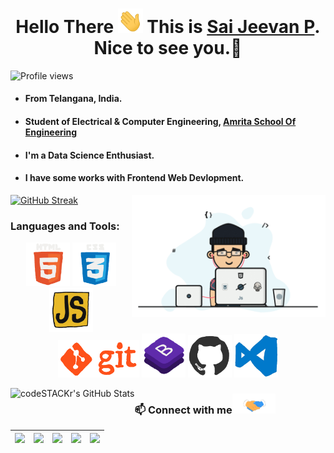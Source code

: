 <h1 align="center" style="text-decoration:none;">Hello There <img src="https://raw.githubusercontent.com/SaiJeevanPuchakayala/SaiJeevanPuchakayala/master/Assets/hi.gif" width="40px"/> This is <a href="https://saijeevanpuchakayala.github.io" target="_blank">Sai Jeevan P</a>. Nice to see you.🤗</h1>

 ![Profile views](https://gpvc.arturio.dev/SaiJeevanPuchakayala?v=3)

- #### From Telangana, India.
- #### Student of Electrical & Computer Engineering, <a href="https://www.amrita.edu/" target="_blank">Amrita School Of Engineering</a>
- #### I'm a Data Science Enthusiast.
- #### I have some works with Frontend Web Devlopment.<br> 
<p>
 <img align="right" src="https://raw.githubusercontent.com/SaiJeevanPuchakayala/SaiJeevanPuchakayala/master/Assets/programmer.gif" width="310px alt="programmergif">
</p>

[![GitHub Streak](https://github-readme-streak-stats.herokuapp.com/?user=SaiJeevanPuchakayala&theme=tokyonight_duo)](https://github.com/DenverCoder1/github-readme-streak-stats)

 ### Languages and Tools:

<p align="center">
  <img src="https://raw.githubusercontent.com/SaiJeevanPuchakayala/SaiJeevanPuchakayala/master/Assets/html.gif" width="70">
  <img src="https://raw.githubusercontent.com/SaiJeevanPuchakayala/SaiJeevanPuchakayala/master/Assets/css.gif" width="70">
  <img src="https://raw.githubusercontent.com/SaiJeevanPuchakayala/SaiJeevanPuchakayala/master/Assets/js.webp" width="70">
 <img src="https://raw.githubusercontent.com/SaiJeevanPuchakayala/SaiJeevanPuchakayala/master/Assets/git.gif" width="130">
  <img src="https://raw.githubusercontent.com/SaiJeevanPuchakayala/SaiJeevanPuchakayala/master/Assets/bootstrap.gif" width="70">
  <img src="https://raw.githubusercontent.com/SaiJeevanPuchakayala/SaiJeevanPuchakayala/master/Assets/github.webp" width="70">
  <img src="https://raw.githubusercontent.com/SaiJeevanPuchakayala/SaiJeevanPuchakayala/master/Assets/vscode.webp" width="70">
</p>

<img align="left" alt="codeSTACKr's GitHub Stats" src="https://github-readme-stats.vercel.app/api/top-langs/?username=SaiJeevanPuchakayala&layout=compact&show_icons=true" />



 ### 📫 Connect with me<img src="https://raw.githubusercontent.com/SaiJeevanPuchakayala/SaiJeevanPuchakayala/master/Assets/handshake.gif" height="32px">

<a href="https://www.linkedin.com/in/sai-jeevan-puchakayala-46a545195/"><img src="https://cdn2.iconfinder.com/data/icons/social-media-2285/512/1_Linkedin_unofficial_colored_svg-128.png" width="40"></a>|<a href="https://twitter.com/sai_g1"><img src="https://cdn2.iconfinder.com/data/icons/social-media-2285/512/1_Twitter3_colored_svg-128.png" width="40"></a>|<a href="https://www.youtube.com/channel/UCro4P7EobOFudDFtSkNMVWg"><img src="https://cdn2.iconfinder.com/data/icons/social-media-2285/512/1_Youtube_colored_svg-128.png" width="40"></a>|<a href="https://www.facebook.com/profile.php?id=100010471068719"><img src="https://cdn1.iconfinder.com/data/icons/social-media-2285/512/Colored_Facebook3_svg-128.png" width="40"></a>|<a href="mailto:saijeevan2002@gmail.com"><img src="https://image.flaticon.com/icons/svg/281/281769.svg" width="40"></a>|
|--|--|--|--|--|
<br>
<br>

